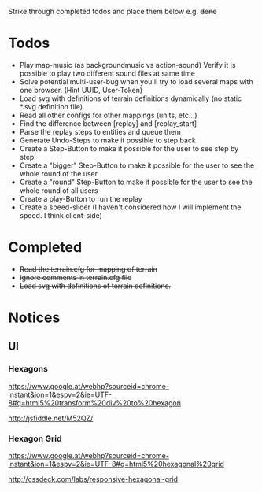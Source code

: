 Strike through completed todos and place them below e.g. <del>done</del>

# Todos

* Play map-music (as backgroundmusic vs action-sound) Verify it is possible to play two different sound files at same time
* Solve potential multi-user-bug when you'll try to load several maps with one browser. (Hint UUID, User-Token)
* Load svg with definitions of terrain definitions dynamically (no static *.svg definition file).
* Read all other configs for other mappings (units, etc...)
* Find the difference between [replay] and [replay_start]
* Parse the replay steps to entities and queue them
* Generate Undo-Steps to make it possible to step back
* Create a Step-Button to make it possible for the user to see step by step.
* Create a "bigger" Step-Button to make it possible for the user to see the whole round of the user
* Create a "round" Step-Button to make it possible for the user to see the whole round of all users
* Create a play-Button to run the replay
* Create a speed-slider (I haven't considered how I will implement the speed. I think client-side)


# Completed
* <del>Read the terrain.cfg for mapping of terrain</del>
* <del>ignore comments in terrain.cfg file</del>
* <del>Load svg with definitions of terrain definitions.</del>

# Notices

## UI

### Hexagons

https://www.google.at/webhp?sourceid=chrome-instant&ion=1&espv=2&ie=UTF-8#q=html5%20transform%20div%20to%20hexagon

http://jsfiddle.net/M52QZ/


### Hexagon Grid

https://www.google.at/webhp?sourceid=chrome-instant&ion=1&espv=2&ie=UTF-8#q=html5%20hexagonal%20grid

http://cssdeck.com/labs/responsive-hexagonal-grid